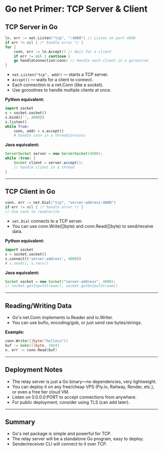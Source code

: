# Go net Primer: TCP Server & Client

## TCP Server in Go
```go
ln, err := net.Listen("tcp", ":4000") // Listen on port 4000
if err != nil { /* handle error */ }
for {
    conn, err := ln.Accept() // Wait for a client
    if err != nil { continue }
    go handleConnection(conn) // Handle each client in a goroutine
}
```
- `net.Listen("tcp", addr)` — starts a TCP server.
- `Accept()` — waits for a client to connect.
- Each connection is a net.Conn (like a socket).
- Use goroutines to handle multiple clients at once.

**Python equivalent:**
```python
import socket
s = socket.socket()
s.bind(('', 4000))
s.listen()
while True:
    conn, addr = s.accept()
    # handle conn in a thread/process
```

**Java equivalent:**
```java
ServerSocket server = new ServerSocket(4000);
while (true) {
    Socket client = server.accept();
    // handle client in a thread
}
```

---

## TCP Client in Go
```go
conn, err := net.Dial("tcp", "server-address:4000")
if err != nil { /* handle error */ }
// Use conn to read/write
```
- `net.Dial` connects to a TCP server.
- You can use conn.Write([]byte) and conn.Read([]byte) to send/receive data.

**Python equivalent:**
```python
import socket
s = socket.socket()
s.connect(('server-address', 4000))
# s.send(), s.recv()
```

**Java equivalent:**
```java
Socket socket = new Socket("server-address", 4000);
// socket.getInputStream(), socket.getOutputStream()
```

---

## Reading/Writing Data
- Go's net.Conn implements io.Reader and io.Writer.
- You can use bufio, encoding/gob, or just send raw bytes/strings.

**Example:**
```go
conn.Write([]byte("hello\n"))
buf := make([]byte, 1024)
n, err := conn.Read(buf)
```

---

## Deployment Notes
- The relay server is just a Go binary—no dependencies, very lightweight.
- You can deploy it on any free/cheap VPS (Fly.io, Railway, Render, etc.), or even a free tier cloud VM.
- Listen on 0.0.0.0:PORT to accept connections from anywhere.
- For public deployment, consider using TLS (can add later).

---

## Summary
- Go's net package is simple and powerful for TCP.
- The relay server will be a standalone Go program, easy to deploy.
- Sender/receiver CLI will connect to it over TCP. 
